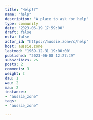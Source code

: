 ```yaml
---
title: "Help!?" 
name: "help"
description: "A place to ask for help"
type: community
date: "2023-06-19 17:59:00"
draft: false
nsfw: false
actor_id: "https://aussie.zone/c/help"
host: aussie.zone
lastmod: "1969-12-31 19:00:00"
published: "2023-06-08 12:27:39"
subscribers: 25
posts: 2
comments: 3
weight: 2
dau: 1
wau: 2
mau: 2
instances:
- "aussie_zone"
tags: 
- "aussie_zone"

---
```

